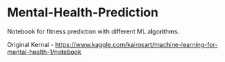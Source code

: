 # Mental-Health-Prediction
Notebook for fitness prediction with different ML algorithms.

Original Kernal - https://www.kaggle.com/kairosart/machine-learning-for-mental-health-1/notebook

